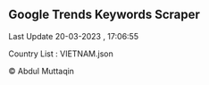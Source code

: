 

## Google Trends Keywords Scraper 
 
Last Update 20-03-2023 , 17:06:55

Country List :
VIETNAM.json



© Abdul Muttaqin 
